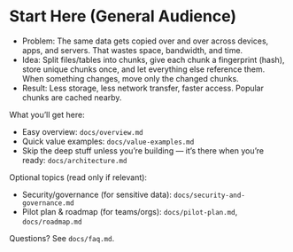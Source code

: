 # Start Here (General Audience)

- Problem: The same data gets copied over and over across devices, apps, and servers. That wastes space, bandwidth, and time.
- Idea: Split files/tables into chunks, give each chunk a fingerprint (hash), store unique chunks once, and let everything else reference them. When something changes, move only the changed chunks.
- Result: Less storage, less network transfer, faster access. Popular chunks are cached nearby.

What you’ll get here:
- Easy overview: `docs/overview.md`
- Quick value examples: `docs/value-examples.md`
- Skip the deep stuff unless you’re building — it’s there when you’re ready: `docs/architecture.md`

Optional topics (read only if relevant):
- Security/governance (for sensitive data): `docs/security-and-governance.md`
- Pilot plan & roadmap (for teams/orgs): `docs/pilot-plan.md`, `docs/roadmap.md`

Questions? See `docs/faq.md`.

